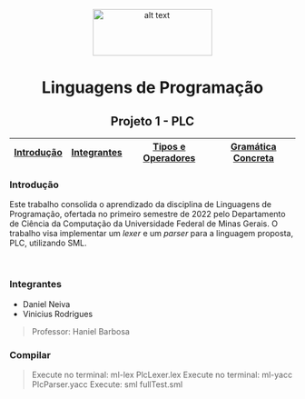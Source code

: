 
<div align="center">
<p>
<img src="https://upload.wikimedia.org/wikipedia/commons/thumb/c/c3/Logo_UFMG.png/320px-Logo_UFMG.png" alt="alt text" width="210" height="82">
</p>

# Linguagens de Programação
## Projeto 1 - PLC


| [Introdução](#introdução) | [Integrantes](#integrantes) | [Tipos e Operadores](#tipos-operadores) | [Gramática Concreta](#gramatica-concreta)
| - | - | - | - |

</div>

### Introdução

Este trabalho consolida o aprendizado da disciplina de Linguagens de Programação, ofertada no primeiro semestre de 2022 pelo Departamento de Ciência da Computação da Universidade Federal de Minas Gerais. O trabalho visa implementar um *lexer* e um *parser* para a linguagem proposta, PLC, utilizando SML.

<br>

### Integrantes
- Daniel Neiva
- Vinicius Rodrigues

> Professor: Haniel Barbosa



### Compilar
> Execute no terminal: ml-lex PlcLexer.lex
> Execute no terminal: ml-yacc PlcParser.yacc
> Execute: sml fullTest.sml

